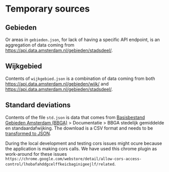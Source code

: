 # Temporary sources

## Gebieden

Or areas in `gebieden.json`, for lack of having a specific API endpoint, is an aggregation of data coming from https://api.data.amsterdam.nl/gebieden/stadsdeel/.

## Wijkgebied

Contents of `wijkgebied.json` is a combination of data coming from both https://api.data.amsterdam.nl/gebieden/wijk/ and https://api.data.amsterdam.nl/gebieden/stadsdeel/.

## Standard deviations

Contents of the file `std.json` is data that comes from [Basisbestand Gebieden Amsterdam (BBGA)](https://data.amsterdam.nl/datasets/G5JpqNbhweXZSw/) > Documentatie > BBGA stedelijk gemiddelde en standaardafwijking. The download is a CSV format and needs to be [transformed to JSON](https://www.csvjson.com/csv2json).

During the local development and testing cors issues might ocure because the application is making cors calls. We have used this chrome plugin as work-around for these issues `https://chrome.google.com/webstore/detail/allow-cors-access-control/lhobafahddgcelffkeicbaginigeejlf/related`.
